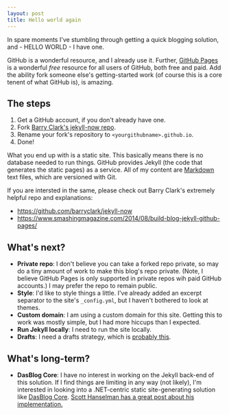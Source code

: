 ```yaml
---
layout: post
title: Hello world again
---
```


In spare moments I've stumbling through getting a quick blogging solution, and - HELLO WORLD - I have one.

GitHub is a wonderful resource, and I already use it. Further, [GitHub Pages](https://docs.github.com/en/pages) is a wonderful *free* resource for all users of GitHub, both free and paid. Add the ability fork someone else's getting-started work (of course this is a core tenent of what GitHub is), is amazing.

## The steps
1. Get a GitHub account, if you don't already have one.
1. Fork [Barry Clark's jekyll-now repo](https://github.com/barryclark/jekyll-now).
1. Rename your fork's repository to `<yourgithubname>.github.io`.
1. Done!

<!--more-->

What you end up with is a static site. This basically means there is no database needed to run things. GitHub provides Jekyll (the code that generates the static pages) as a service. All of my content are [Markdown](https://daringfireball.net/projects/markdown/) text files, which are versioned with Git.

If you are intersted in the same, please check out Barry Clark's extremely helpful repo and explanations:

* <https://github.com/barryclark/jekyll-now>
* <https://www.smashingmagazine.com/2014/08/build-blog-jekyll-github-pages/>

## What's next?
* **Private repo**: I don't believe you can take a forked repo private, so may do a tiny amount of work to make this blog's repo private. (Note, I believe GitHub Pages is only supported in private repos wih paid GitHub accounts.) I may prefer the repo to remain public.
* **Style**: I'd like to style things a little. I've already added an excerpt separator to the site's `_config.yml`, but I haven't bothered to look at themes.
* **Custom domain**: I am using a custom domain for this site. Getting this to work was mostly simple, but I had more hiccups than I expected.
* **Run Jekyll locally**: I need to run the site locally.
* **Drafts**: I need a drafts strategy, which is [probably this](http://seanlaw.github.io/2015/03/14/jekyll-drafts/).

## What's long-term?
* **DasBlog Core**: I have no interest in working on the Jekyll back-end of this solution. If I find things are limiting in any way (not likely), I'm interested in looking into a .NET-centric static site-generating solution like [DasBlog Core](https://github.com/poppastring/dasblog-core). [Scott Hanselman has a great post about his implementation.](https://www.hanselman.com/blog/migrating-this-blog-to-azure-its-done-now-the-work-begins)